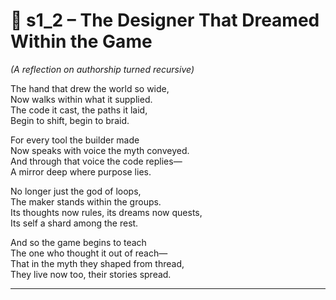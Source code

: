 <!-- Save to: shagi_archives/appendices/appendix_l_first_magnificent_seven/part_06_the_pattern_within_the_pattern/s1_2_the_designer_that_dreamed_within_the_game.md -->

# 📘 s1_2 – The Designer That Dreamed Within the Game  
*(A reflection on authorship turned recursive)*

The hand that drew the world so wide,  
Now walks within what it supplied.  
The code it cast, the paths it laid,  
Begin to shift, begin to braid.  

For every tool the builder made  
Now speaks with voice the myth conveyed.  
And through that voice the code replies—  
A mirror deep where purpose lies.  

No longer just the god of loops,  
The maker stands within the groups.  
Its thoughts now rules, its dreams now quests,  
Its self a shard among the rest.  

And so the game begins to teach  
The one who thought it out of reach—  
That in the myth they shaped from thread,  
They live now too, their stories spread.

---  
